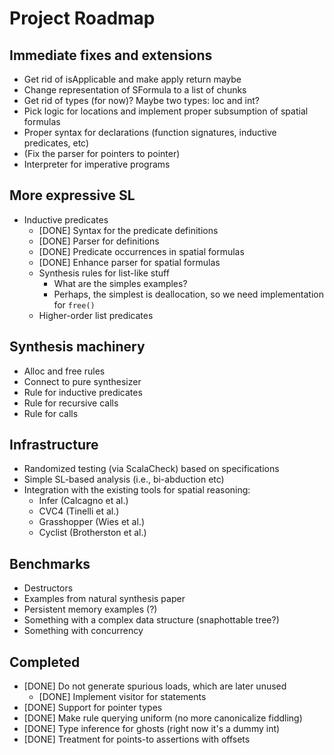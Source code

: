 # Project Roadmap

## Immediate fixes and extensions

* Get rid of isApplicable and make apply return maybe
* Change representation of SFormula to a list of chunks
* Get rid of types (for now)? Maybe two types: loc and int?
* Pick logic for locations and implement proper subsumption of spatial formulas
* Proper syntax for declarations (function signatures, inductive predicates, etc)
* (Fix the parser for pointers to pointer)
* Interpreter for imperative programs

## More expressive SL

* Inductive predicates
    - [DONE] Syntax for the predicate definitions
    - [DONE] Parser for definitions
    - [DONE] Predicate occurrences in spatial formulas
    - [DONE] Enhance parser for spatial formulas
    - Synthesis rules for list-like stuff
      - What are the simples examples?
      - Perhaps, the simplest is deallocation, 
        so we need implementation for `free()`
    - Higher-order list predicates

## Synthesis machinery

* Alloc and free rules
* Connect to pure synthesizer
* Rule for inductive predicates
* Rule for recursive calls
* Rule for calls

## Infrastructure

* Randomized testing (via ScalaCheck) based on specifications
* Simple SL-based analysis (i.e., bi-abduction etc)
* Integration with the existing tools for spatial reasoning:
    - Infer (Calcagno et al.)
    - CVC4 (Tinelli et al.)
    - Grasshopper (Wies et al.)
    - Cyclist (Brotherston et al.) 
    
## Benchmarks

* Destructors
* Examples from natural synthesis paper
* Persistent memory examples (?)
* Something with a complex data structure (snaphottable tree?)
* Something with concurrency
    
## Completed

* [DONE] Do not generate spurious loads, which are later unused
    - [DONE] Implement visitor for statements
* [DONE] Support for pointer types
* [DONE] Make rule querying uniform (no more canonicalize fiddling)
* [DONE] Type inference for ghosts (right now it's a dummy int)
* [DONE] Treatment for points-to assertions with offsets